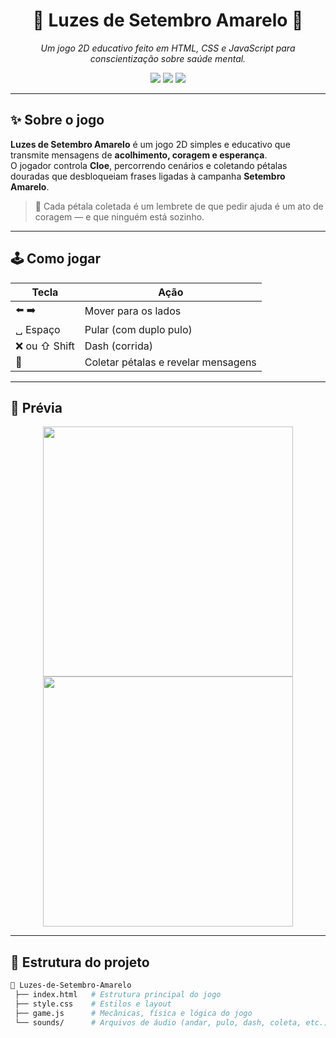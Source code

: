 <h1 align="center">🌻 Luzes de Setembro Amarelo 🌻</h1>

<p align="center">
  <em>Um jogo 2D educativo feito em HTML, CSS e JavaScript para conscientização sobre saúde mental.</em>
</p>

<p align="center">
  <a href="https://midas213.github.io/luzes-setembro.github.io/"><img src="https://img.shields.io/badge/🎮 JOGAR%20AGORA-FFD93D?style=for-the-badge&logo=github&logoColor=000" /></a>
  <img src="https://img.shields.io/github/languages/top/midas213/luzes-setembro.github.io?color=blue&style=for-the-badge" />
  <img src="https://img.shields.io/github/last-commit/midas213/luzes-setembro.github.io?style=for-the-badge&color=green" />
</p>

---

## ✨ Sobre o jogo

**Luzes de Setembro Amarelo** é um jogo 2D simples e educativo que transmite mensagens de **acolhimento, coragem e esperança**.  
O jogador controla **Cloe**, percorrendo cenários e coletando pétalas douradas que desbloqueiam frases ligadas à campanha **Setembro Amarelo**.  

> 🌟 Cada pétala coletada é um lembrete de que pedir ajuda é um ato de coragem — e que ninguém está sozinho.

---

## 🕹️ Como jogar

| Tecla | Ação |
|-------|------|
| ⬅️ ➡️ | Mover para os lados |
| ␣ Espaço | Pular (com duplo pulo) |
| ❌ ou ⇧ Shift | Dash (corrida) |
| 🌼 | Coletar pétalas e revelar mensagens |

---

## 📸 Prévia

<p align="center">
  <!-- troque os links abaixo por imagens do repositório -->
  <img src="screenshot1.png" width="400px" />
  <img src="screenshot2.png" width="400px" />
</p>

---

## 📂 Estrutura do projeto

```bash
📁 Luzes-de-Setembro-Amarelo
 ├── index.html   # Estrutura principal do jogo
 ├── style.css    # Estilos e layout
 ├── game.js      # Mecânicas, física e lógica do jogo
 └── sounds/      # Arquivos de áudio (andar, pulo, dash, coleta, etc.)
